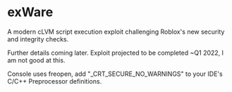 # exWare
 A modern cLVM script execution exploit challenging Roblox's new security and integrity checks.
 
Further details coming later. Exploit projected to be completed ~Q1 2022, I am not good at this.

Console uses freopen, add "_CRT_SECURE_NO_WARNINGS" to your IDE's C/C++ Preprocessor definitions.
